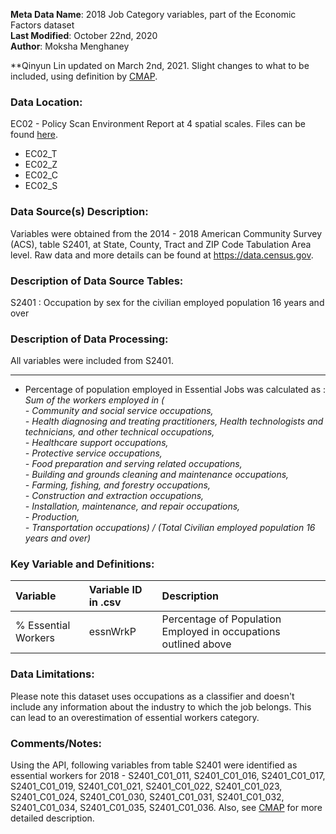 **Meta Data Name**: 2018 Job Category variables, part of the Economic Factors dataset  
**Last Modified**: October 22nd, 2020  
**Author**: Moksha Menghaney  

**Qinyun Lin updated on March 2nd, 2021. Slight changes to what to be included, using definition by [CMAP](https://github.com/CMAP-REPOS/essentialworkers). 

### Data Location: 
EC02 - Policy Scan Environment Report at 4 spatial scales. Files can be found [here](https://github.com/GeoDaCenter/opioid-policy-scan/tree/master/Policy_Scan/data_final).
* EC02_T  
* EC02_Z  
* EC02_C  
* EC02_S  

### Data Source(s) Description:  
Variables were obtained from the 2014 - 2018 American Community Survey (ACS), table S2401, at State, County, Tract and ZIP Code Tabulation Area level. Raw data and more details can be found at https://data.census.gov.

### Description of Data Source Tables:
S2401 : Occupation by sex for the civilian employed population 16 years and over

### Description of Data Processing: 
All variables were included from S2401.

----------
* Percentage of population employed in Essential Jobs was calculated as :
	*Sum of the workers employed in (<br> 
                 - Community and social service occupations, <br>
                 - Health diagnosing and treating practitioners, Health technologists and technicians, and other technical occupations,<br>
                 - Healthcare support occupations,<br>
                 - Protective service occupations,<br>
                 - Food preparation and serving related occupations,<br>
                 - Building and grounds cleaning and maintenance occupations,<br>
                 - Farming, fishing, and forestry occupations,<br>
                 - Construction and extraction occupations,<br>
                 - Installation, maintenance, and repair occupations,<br>
                 - Production, <br>
                 - Transportation occupations) / (Total Civilian employed population 16 years and over)*

        
### Key Variable and Definitions:
| Variable | Variable ID in .csv | Description |
|:---------|:--------------------|:------------|
| % Essential Workers  | essnWrkP | Percentage of Population Employed in occupations outlined above |

### Data Limitations:
Please note this dataset uses occupations as a classifier and doesn't include any information about the industry to which the job belongs. This can lead to an overestimation of essential workers category. 

### Comments/Notes:
Using the API, following variables from table S2401 were identified as essential workers for 2018 - S2401_C01_011, S2401_C01_016, S2401_C01_017, S2401_C01_019, S2401_C01_021, S2401_C01_022, S2401_C01_023, S2401_C01_024, S2401_C01_030, S2401_C01_031, S2401_C01_032, S2401_C01_034, S2401_C01_035, S2401_C01_036.
Also, see [CMAP](https://github.com/CMAP-REPOS/essentialworkers) for more detailed description. 
